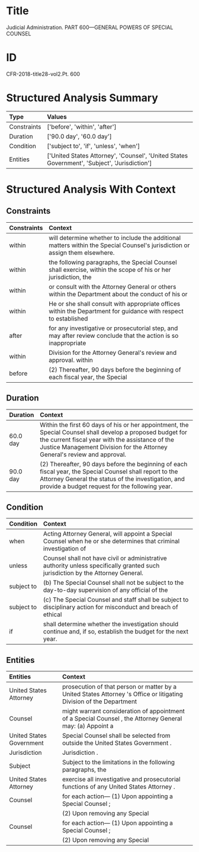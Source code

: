# Title

 Judicial Administration. PART 600—GENERAL POWERS OF SPECIAL COUNSEL


# ID

 CFR-2018-title28-vol2.Pt. 600


# Structured Analysis Summary

| Type        | Values                                                                                       |
|:------------|:---------------------------------------------------------------------------------------------|
| Constraints | ['before', 'within', 'after']                                                                |
| Duration    | ['90.0 day', '60.0 day']                                                                     |
| Condition   | ['subject to', 'if', 'unless', 'when']                                                       |
| Entities    | ['United States Attorney', 'Counsel', 'United States Government', 'Subject', 'Jurisdiction'] |


# Structured Analysis With Context

 


## Constraints

| Constraints   | Context                                                                                                                       |
|:--------------|:------------------------------------------------------------------------------------------------------------------------------|
| within        | will determine whether to include the additional matters within  the Special Counsel's jurisdiction or assign them elsewhere. |
| within        | the following paragraphs, the Special Counsel shall exercise, within the scope of his or her jurisdiction, the                |
| within        | or consult with the Attorney General or others within the Department about the conduct of his or                              |
| within        | He or she shall consult with appropriate offices  within the Department for guidance with respect to established              |
| after         | for any investigative or prosecutorial step, and may after review conclude that the action is so inappropriate                |
| within        | Division for the Attorney General's review and approval. within                                                               |
| before        | (2) Thereafter, 90 days  before the beginning of each fiscal year, the Special                                                |


## Duration

| Duration   | Context                                                                                                                                                                                                                                    |
|:-----------|:-------------------------------------------------------------------------------------------------------------------------------------------------------------------------------------------------------------------------------------------|
| 60.0 day   | Within the first 60 days of his or her appointment, the Special Counsel shall develop a proposed budget for the current fiscal year with the assistance of the Justice Management Division for the Attorney General's review and approval. |
| 90.0 day   | (2) Thereafter, 90 days before the beginning of each fiscal year, the Special Counsel shall report to the Attorney General the status of the investigation, and provide a budget request for the following year.                           |


## Condition

| Condition   | Context                                                                                                                          |
|:------------|:---------------------------------------------------------------------------------------------------------------------------------|
| when        | Acting Attorney General, will appoint a Special Counsel when he or she determines that criminal investigation of                 |
| unless      | Counsel shall not have civil or administrative authority unless  specifically granted such jurisdiction by the Attorney General. |
| subject to  | (b) The Special Counsel shall not be  subject to the day-to-day supervision of any official of the                               |
| subject to  | (c) The Special Counsel and staff shall be  subject to disciplinary action for misconduct and breach of ethical                  |
| if          | shall determine whether the investigation should continue and, if  so, establish the budget for the next year.                   |


## Entities

| Entities                 | Context                                                                                                             |
|:-------------------------|:--------------------------------------------------------------------------------------------------------------------|
| United States Attorney   | prosecution of that person or matter by a United States Attorney 's Office or litigating Division of the Department |
| Counsel                  | might warrant consideration of appointment of a Special Counsel , the Attorney General may: (a) Appoint a           |
| United States Government | Special Counsel shall be selected from outside the United States Government .                                       |
| Jurisdiction             | Jurisdiction .                                                                                                      |
| Subject                  | Subject to the limitations in the following paragraphs, the                                                         |
| United States Attorney   | exercise all investigative and prosecutorial functions of any United States Attorney .                              |
| Counsel                  | for each action&#8212; (1) Upon appointing a Special Counsel ;                                                      |
|                          |           (2) Upon removing any Special                                                                             |
| Counsel                  | for each action&#8212; (1) Upon appointing a Special Counsel ;                                                      |
|                          |           (2) Upon removing any Special                                                                             |


